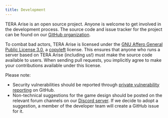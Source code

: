 ```yaml
---
title: Development
---
```


TERA Arise is an open source project. Anyone is welcome to get involved in the
development process. The source code and issue tracker for the project can be
found on our [GitHub organization](https://github.com/tera-arise).

To combat bad actors, TERA Arise is licensed under the
[GNU Affero General Public License 3.0](https://opensource.org/license/agpl-v3),
a [copyleft](https://en.wikipedia.org/wiki/Copyleft) license. This ensures that
anyone who runs a server based on TERA Arise (including us!) must make the
source code available to users. When sending pull requests, you implicitly agree
to make your contributions available under this license.

Please note:

* Security vulnerabilities should be reported through
  [private vulnerability reporting](https://github.com/tera-arise/arise/security/advisories/new)
  on GitHub.
* Non-technical suggestions for the game design should be posted on the relevant
  forum channels on our [Discord server](https://discord.gg/BZnmVMGYa9). If we
  decide to adopt a suggestion, a member of the developer team will create a
  GitHub issue for it.
